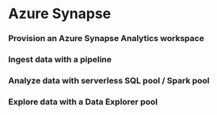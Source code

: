 # Azure Synapse 
### Provision an Azure Synapse Analytics workspace 
### Ingest data with a pipeline 
### Analyze data with serverless SQL pool / Spark pool 
### Explore data with a Data Explorer pool
